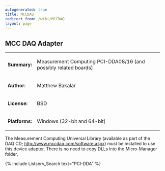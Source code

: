 ```yaml
---
autogenerated: true
title: MCCDAQ
redirect_from: /wiki/MCCDAQ
layout: page
---
```


## MCC DAQ Adapter

<table>
<tr>
<td markdown="1">

**Summary:**

</td>
<td markdown="1">

Measurement Computing PCI-DDA08/16 (and possibly related boards)

</td>
</tr>
<tr>
<td markdown="1">

**Author:**

</td>
<td markdown="1">

Matthew Bakalar

</td>
</tr>
<tr>
<td markdown="1">

**License:**

</td>
<td markdown="1">

BSD

</td>
</tr>
<tr>
<td markdown="1">

**Platforms:**

</td>
<td markdown="1">

Windows (32-bit and 64-bit)

</td>
</tr>
</table>

The Measurement Computing Universal Library (available as part of the
DAQ CD; <http://www.mccdaq.com/software.aspx>) must be installed to use
this device adapter. There is no need to copy DLLs into the
Micro-Manager folder.

{% include Listserv_Search text="PCI-DDA" %}

